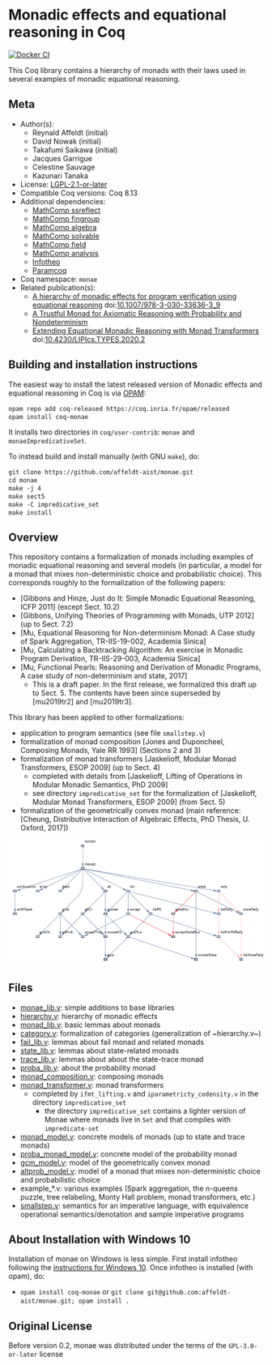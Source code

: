 <!---
This file was generated from `meta.yml`, please do not edit manually.
Follow the instructions on https://github.com/coq-community/templates to regenerate.
--->
# Monadic effects and equational reasoning in Coq

[![Docker CI][docker-action-shield]][docker-action-link]

[docker-action-shield]: https://github.com/affeldt-aist/monae/workflows/Docker%20CI/badge.svg?branch=master
[docker-action-link]: https://github.com/affeldt-aist/monae/actions?query=workflow:"Docker%20CI"




This Coq library contains a hierarchy of monads with their laws used
in several examples of monadic equational reasoning.

## Meta

- Author(s):
  - Reynald Affeldt (initial)
  - David Nowak (initial)
  - Takafumi Saikawa (initial)
  - Jacques Garrigue
  - Celestine Sauvage
  - Kazunari Tanaka
- License: [LGPL-2.1-or-later](LICENSE)
- Compatible Coq versions: Coq 8.13
- Additional dependencies:
  - [MathComp ssreflect](https://math-comp.github.io)
  - [MathComp fingroup](https://math-comp.github.io)
  - [MathComp algebra](https://math-comp.github.io)
  - [MathComp solvable](https://math-comp.github.io)
  - [MathComp field](https://math-comp.github.io)
  - [MathComp analysis](https://github.com/math-comp/analysis)
  - [Infotheo](https://github.com/affeldt-aist/infotheo)
  - [Paramcoq](https://github.com/coq-community/paramcoq)
- Coq namespace: `monae`
- Related publication(s):
  - [A hierarchy of monadic effects for program verification using equational reasoning](https://staff.aist.go.jp/reynald.affeldt/documents/monae.pdf) doi:[10.1007/978-3-030-33636-3_9](https://doi.org/10.1007/978-3-030-33636-3_9)
  - [A Trustful Monad for Axiomatic Reasoning with Probability and Nondeterminism](https://arxiv.org/abs/2003.09993) 
  - [Extending Equational Monadic Reasoning with Monad Transformers](https://drops.dagstuhl.de/opus/volltexte/2021/13881/) doi:[10.4230/LIPIcs.TYPES.2020.2](https://doi.org/10.4230/LIPIcs.TYPES.2020.2)

## Building and installation instructions

The easiest way to install the latest released version of Monadic effects and equational reasoning in Coq
is via [OPAM](https://opam.ocaml.org/doc/Install.html):

```shell
opam repo add coq-released https://coq.inria.fr/opam/released
opam install coq-monae
```

It installs two directories in `coq/user-contrib`: `monae` and
`monaeImpredicativeSet`.

To instead build and install manually (with GNU `make`), do:
``` shell
git clone https://github.com/affeldt-aist/monae.git
cd monae
make -j 4
make sect5
make -C impredicative_set
make install
```

## Overview

This repository contains a formalization of monads including examples
of monadic equational reasoning and several models (in particular, a
model for a monad that mixes non-deterministic choice and
probabilistic choice). This corresponds roughly to the formalization
of the following papers:
- [Gibbons and Hinze, Just do It: Simple Monadic Equational Reasoning, ICFP 2011] (except Sect. 10.2)
- [Gibbons, Unifying Theories of Programming with Monads, UTP 2012] (up to Sect. 7.2)
- [Mu, Equational Reasoning for Non-determinism Monad: A Case study of Spark Aggregation, TR-IIS-19-002, Academia Sinica]
- [Mu, Calculating a Backtracking Algorithm: An exercise in Monadic Program Derivation, TR-IIS-29-003, Academia Sinica]
- [Mu, Functional Pearls: Reasoning and Derivation of Monadic Programs, A case study of non-determinism and state, 2017]
  + This is a draft paper. In the first release, we formalized this draft up to Sect. 5.
    The contents have been since superseded by [mu2019tr2] and [mu2019tr3].

This library has been applied to other formalizations:
- application to program semantics (see file `smallstep.v`)
- formalization of monad composition [Jones and Duponcheel, Composing Monads, Yale RR 1993] (Sections 2 and 3)
- formalization of monad transformers [Jaskelioff, Modular Monad Transformers, ESOP 2009] (up to Sect. 4)
  + completed with details from [Jaskelioff, Lifting of Operations in Modular Monadic Semantics, PhD 2009]
  + see directory `impredicative_set` for the formalization of [Jaskelioff, Modular Monad Transformers, ESOP 2009] (from Sect. 5)
- formalization of the geometrically convex monad (main reference:
  [Cheung, Distributive Interaction of Algebraic Effects, PhD Thesis, U. Oxford, 2017])

![Available monads](./hier.png "Available Monads")

## Files

- [monae_lib.v](./monae_lib.v): simple additions to base libraries
- [hierarchy.v](./hierarchy.v): hierarchy of monadic effects
- [monad_lib.v](./monad_lib.v): basic lemmas about monads
- [category.v](./category.v): formalization of categories (generalization of ~hierarchy.v~)
- [fail_lib.v](./fail_lib.v): lemmas about fail monad and related monads
- [state_lib.v](./state_lib.v): lemmas about state-related monads
- [trace_lib.v](./trace_lib.v): lemmas about about the state-trace monad
- [proba_lib.v](./proba_lib.v): about the probability monad
- [monad_composition.v](./monad_composition.v): composing monads
- [monad_transformer.v](./monad_transformer.v): monad transformers
  + completed by `ifmt_lifting.v` and `iparametricty_codensity.v` in the directory `impredicative_set`
    * the directory `impredicative_set` contains a lighter version of Monae where monads live in `Set` and that compiles with `impredicate-set`
- [monad_model.v](./monad_model.v): concrete models of monads (up to state and trace monads)
- [proba_monad_model.v](./proba_monad_model.v): concrete model of the probability monad
- [gcm_model.v](./gcm_model.v): model of the geometrically convex monad
- [altprob_model.v](./altprob_model.v): model of a monad that mixes non-deterministic choice and probabilistic choice
- example_*.v: various examples (Spark aggregation, the n-queens puzzle, tree relabeling,  Monty Hall problem, monad transformers, etc.)
- [smallstep.v](./smallstep.v): semantics for an imperative language, with equivalence operational semantics/denotation and sample imperative programs

## About Installation with Windows 10

Installation of monae on Windows is less simple.
First install infotheo following the [instructions for Windows 10](https://github.com/affeldt-aist/infotheo).
Once infotheo is installed (with opam), do:
- `opam install coq-monae` or `git clone git@github.com:affeldt-aist/monae.git; opam install .`

## Original License

Before version 0.2, monae was distributed under the terms of the `GPL-3.0-or-later` license
